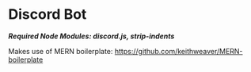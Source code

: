 # Discord Bot
***Required Node Modules: discord.js, strip-indents***

Makes use of MERN boilerplate: https://github.com/keithweaver/MERN-boilerplate
